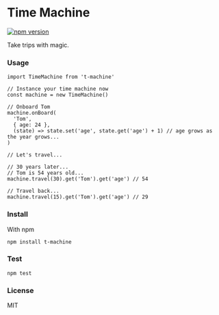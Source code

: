 # Time Machine

[![npm version](https://badge.fury.io/js/t-machine.svg)](https://badge.fury.io/js/t-machine)

Take trips with magic.

### Usage

```
import TimeMachine from 't-machine'

// Instance your time machine now
const machine = new TimeMachine()

// Onboard Tom
machine.onBoard(
  'Tom',
  { age: 24 },
  (state) => state.set('age', state.get('age') + 1) // age grows as the year grows...
)

// Let's travel...

// 30 years later...
// Tom is 54 years old...
machine.travel(30).get('Tom').get('age') // 54

// Travel back...
machine.travel(15).get('Tom').get('age') // 29
```

### Install

With npm

`npm install t-machine`

### Test

`npm test`

### License

MIT